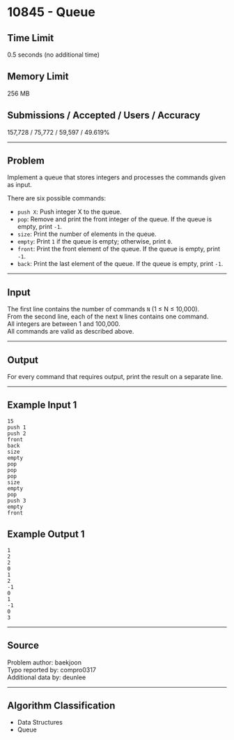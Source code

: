 # 10845 - Queue

## Time Limit
0.5 seconds (no additional time)

## Memory Limit
256 MB

## Submissions / Accepted / Users / Accuracy
157,728 / 75,772 / 59,597 / 49.619%

---

## Problem

Implement a queue that stores integers and processes the commands given as input.

There are six possible commands:

- `push X`: Push integer X to the queue.
- `pop`: Remove and print the front integer of the queue. If the queue is empty, print `-1`.
- `size`: Print the number of elements in the queue.
- `empty`: Print `1` if the queue is empty; otherwise, print `0`.
- `front`: Print the front element of the queue. If the queue is empty, print `-1`.
- `back`: Print the last element of the queue. If the queue is empty, print `-1`.

---

## Input

The first line contains the number of commands `N` (1 ≤ N ≤ 10,000).  
From the second line, each of the next `N` lines contains one command.  
All integers are between 1 and 100,000.  
All commands are valid as described above.

---

## Output

For every command that requires output, print the result on a separate line.

---

## Example Input 1
```
15
push 1
push 2
front
back
size
empty
pop
pop
pop
size
empty
pop
push 3
empty
front
```

## Example Output 1
```
1
2
2
0
1
2
-1
0
1
-1
0
3
```

---

## Source

Problem author: baekjoon  
Typo reported by: compro0317  
Additional data by: deunlee

---

## Algorithm Classification

- Data Structures
- Queue